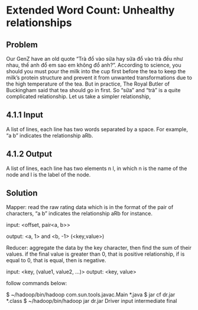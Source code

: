 # Extended Word Count: Unhealthy relationships

## Problem

Our GenZ have an old quote “Trà đổ vào sữa hay sữa đổ vào trà đều như nhau, thế anh đổ em sao em không đổ anh?”. According to science, you should you must pour the milk into the cup first before the tea to keep the milk’s protein structure and prevent it from unwanted transformations due to the high temperature of the tea. But in practice, The Royal Butler of Buckingham said that tea should go in first. So “sữa” and “trà” is a quite complicated relationship. Let us take a simpler relationship,

## 4.1.1 Input
A list of lines, each line has two words separated by a space. For example, “a b” indicates the relationship aRb.

## 4.1.2 Output
A list of lines, each line has two elements n l, in which n is the name of the node and l is the label of the node.

## Solution

Mapper: read the raw rating data which is in the format of the pair of characters, “a b” indicates the relationship aRb for instance.

input: <offset, pair<a, b>>

output: <a, 1> and <b, -1> (<key,value>)

Reducer: aggregate the data by the key character, then find the sum of their values. if the final value is greater than 0, that is positive relationship, if is equal to 0, that  is equal, then is negative.

input: <key, (value1, value2, ...)> output: <key, value>

follow commands below:

$ ~/hadoop/bin/hadoop com.sun.tools.javac.Main *.java
$ jar cf dr.jar *.class
$ ~/hadoop/bin/hadoop jar dr.jar Driver input intermediate final
